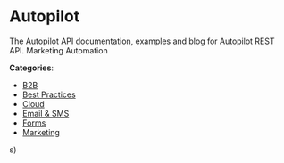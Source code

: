# Autopilot


The Autopilot API documentation, examples and blog for Autopilot REST API. Marketing Automation



**Categories**:
- [B2B](https://github.com/apis-list/apis-list#b2b)
- [Best Practices](https://github.com/apis-list/apis-list#best-practices)
- [Cloud](https://github.com/apis-list/apis-list#cloud)
- [Email & SMS](https://github.com/apis-list/apis-list#email-and-sms)
- [Forms](https://github.com/apis-list/apis-list#forms)
- [Marketing](https://github.com/apis-list/apis-list#marketing)



s)



